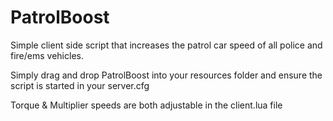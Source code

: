 # PatrolBoost
Simple client side script that increases the patrol car speed of all police and fire/ems vehicles.

Simply drag and drop PatrolBoost into your resources folder and ensure the script is started in your server.cfg

Torque & Multiplier speeds are both adjustable in the client.lua file
